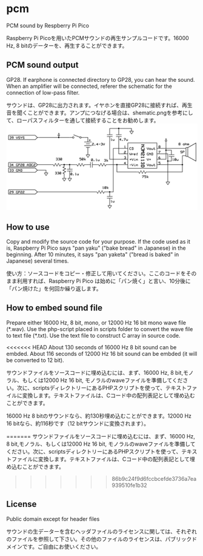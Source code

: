 # pcm
PCM sound by Respberry Pi Pico

Raspberry Pi Picoを用いたPCMサウンドの再生サンプルコードです。16000 Hz, 8 bitのデーターを、再生することができます。

## PCM sound output
GP28. If earphone is connected directory to GP28, you can hear the sound. When an amplifier will be connected, referer the schematic for the connection of low-pass filter.

サウンドは、GP28に出力されます。イヤホンを直接GP28に接続すれば、再生音を聞くことができます。アンプにつなげる場合は、shematic.pngを参考にして、ローパスフィルターを通して接続することをお勧めします。
![schematic.png](https://raw.githubusercontent.com/kmorimatsu/pcm/main/schematic.png)

## How to use
Copy and modify the source code for your purpose. If the code used as it is, Raspberry Pi Pico says "pan yaku" ("bake bread" in Japanese) in the beginning. After 10 minutes, it says "pan yaketa" ("bread is baked" in Japanese) several times.

使い方：ソースコードをコピー・修正して用いてください。ここのコードをそのまま利用すれば、Raspberry Pi Pico は始めに「パン焼く」と言い、10分後に「パン焼けた」を何回か繰り返します。

## How to embed sound file
Prepare either 16000 Hz, 8 bit, mono, or 12000 Hz 16 bit mono wave file (\*.wav). Use the php-script placed in scripts folder to convert the wave file to text file (\*.txt). Use the text file to construct C array in source code.

<<<<<<< HEAD
About 130 seconds of 16000 Hz 8 bit sound can be embded. About 116 seconds of 12000 Hz 16 bit sound can be embded (it will be converted to 12 bit).

サウンドファイルをソースコードに埋め込むには、まず、16000 Hz, 8 bit,モノラル、もしくは12000 Hz 16 bit, モノラルのwaveファイルを準備してください。次に、scriptsディレクトリーにあるPHPスクリプトを使って、テキストファイルに変換します。テキストファイルは、Cコード中の配列表記として埋め込むことができます。

16000 Hz 8 bitのサウンドなら、約130秒埋め込むことができます。12000 Hz 16 bitなら、約116秒です（12 bitサウンドに変換されます）。

=======
サウンドファイルをソースコードに埋め込むには、まず、16000 Hz, 8 bit,モノラル、もしくは12000 Hz 16 bit, モノラルのwaveファイルを準備してください。次に、scriptsディレクトリーにあるPHPスクリプトを使って、テキストファイルに変換します。テキストファイルは、Cコード中の配列表記として埋め込むことができます。

>>>>>>> 86b9c24f9d6fccbcefde3736a7ea939510fe1b32
## License
Public domain except for header files

サウンドの生データーを含むヘッダファイルのライセンスに関しては、それぞれのファイルを参照して下さい。その他のファイルのライセンスは、パブリックドメインです。ご自由にお使いください。